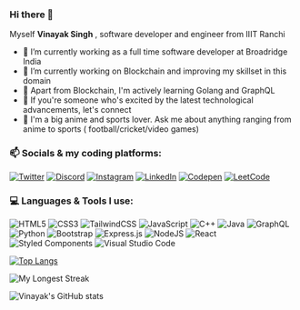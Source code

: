 ### Hi there 👋

Myself **Vinayak Singh** , software developer and engineer from IIIT Ranchi

<!--

**vinayak-singh5302/vinayak-singh5302** is a ✨ _special_ ✨ repository because its `README.md` (this file) appears on your GitHub profile.

Here are some ideas to get you started:

-->

- 🔭 I’m currently working as a full time software developer at Broadridge India
- 🌱 I’m currently working on Blockchain and improving my skillset in this domain
- 👯 Apart from Blockchain, I'm actively learning Golang and GraphQL 
- 🤔 If you're someone who's excited by the latest technological advancements, let's connect 
- 💬 I'm a big anime and sports lover. Ask me about anything ranging from anime to sports ( football/cricket/video games)


### 📫 Socials &amp; my coding platforms:

[![Twitter](https://img.shields.io/badge/Twitter-1DA1F2?style=for-the-badge&logo=twitter&logoColor=white)](https://twitter.com/vinayaksingh121)
[![Discord](https://img.shields.io/badge/Discord-7289DA?style=for-the-badge&logo=discord&logoColor=white)](https://discord.gg/6urMdfFM)
[![Instagram](https://img.shields.io/badge/Instagram-E4405F?style=for-the-badge&logo=instagram&logoColor=white)](https://www.instagram.com/singh._.vinayak/)
[![LinkedIn](https://img.shields.io/badge/LinkedIn-0077B5?style=for-the-badge&logo=linkedin&logoColor=white)](https://www.linkedin.com/in/singh-vinayak/)
[![Codepen](https://img.shields.io/badge/Codepen-000000?style=for-the-badge&logo=codepen&logoColor=white)](https://codepen.io/vinayaksingh121)
[![LeetCode](https://img.shields.io/badge/-LeetCode-FFA116?style=for-the-badge&logo=LeetCode&logoColor=black)](https://leetcode.com/c0nnor/)


### 💻 Languages &amp; Tools I use:

![HTML5](https://img.shields.io/badge/HTML5-E34F26?style=for-the-badge&logo=html5&logoColor=white)
![CSS3](https://img.shields.io/badge/css3-%231572B6.svg?style=for-the-badge&logo=css3&logoColor=white)
![TailwindCSS](https://img.shields.io/badge/tailwindcss-%2338B2AC.svg?style=for-the-badge&logo=tailwind-css&logoColor=white)
![JavaScript](https://img.shields.io/badge/JavaScript-323330?style=for-the-badge&logo=javascript&logoColor=F7DF1E)
![C++](https://img.shields.io/badge/C%2B%2B-00599C?style=for-the-badge&logo=c%2B%2B&logoColor=white)
![Java](https://img.shields.io/badge/Java-ED8B00?style=for-the-badge&logo=java&logoColor=white)
![GraphQL](https://img.shields.io/badge/-GraphQL-E10098?style=for-the-badge&logo=graphql&logoColor=white)
![Python](https://img.shields.io/badge/python-3670A0?style=for-the-badge&logo=python&logoColor=ffdd54)
![Bootstrap](https://img.shields.io/badge/bootstrap-%23563D7C.svg?style=for-the-badge&logo=bootstrap&logoColor=white)
![Express.js](https://img.shields.io/badge/express.js-%23404d59.svg?style=for-the-badge&logo=express&logoColor=%2361DAFB)
![NodeJS](https://img.shields.io/badge/node.js-6DA55F?style=for-the-badge&logo=node.js&logoColor=white)
![React](https://img.shields.io/badge/react-%2320232a.svg?style=for-the-badge&logo=react&logoColor=%2361DAFB)
![Styled Components](https://img.shields.io/badge/styled--components-DB7093?style=for-the-badge&logo=styled-components&logoColor=white)
![Visual Studio Code](https://img.shields.io/badge/Visual%20Studio%20Code-0078d7.svg?style=for-the-badge&logo=visual-studio-code&logoColor=white)


[![Top Langs](https://github-readme-stats.vercel.app/api/top-langs/?username=singh-vinayak&layout=compact&hide=matlab,Jupyter%20Notebook)](https://github.com/vinayak-singh5302/netflix-clone)

![My Longest Streak](https://github-readme-streak-stats.herokuapp.com/?user=singh-vinayak)

<!--
![Vinayak's wakatime stats](https://github-readme-stats.vercel.app/api/wakatime?username=vinayak_singh) -->

![Vinayak's GitHub stats](https://github-readme-stats.vercel.app/api?username=singh-vinayak&show_icons=true&theme=synthwavecount_private=true)
